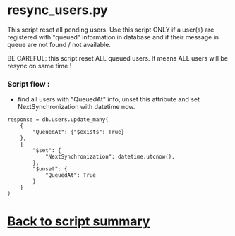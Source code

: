 # resync_users.py

This script reset all pending users. Use this script ONLY if a user(s) are registered with "queued" information in database and if their message in queue are not found / not available.

BE CAREFUL: this script reset ALL queued users. It means ALL users will be resync on same time !

### Script flow : 
- find all users with "QueuedAt" info, unset this attribute and set NextSynchronization with datetime now.

```
response = db.users.update_many(
    {
        "QueuedAt": {"$exists": True}
    },
    {
        "$set": {
            "NextSynchronization": datetime.utcnow(),
        },
        "$unset": {
            "QueuedAt": True
        }
    }
)
```
 
# [Back to script summary](000-script-summary.md)

